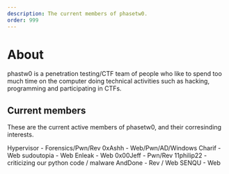 ```yaml
---
description: The current members of phasetw0.
order: 999
---
```


# About

phastw0 is a penetration testing/CTF team of people who like to spend too much time on the computer doing technical activities such as hacking, programming and participating in CTFs.

## Current members

These are the current active members of phasetw0, and their corresinding interests.

Hypervisor - Forensics/Pwn/Rev
0xAshh - Web/Pwn/AD/Windows
Charif - Web
sudoutopia - Web
Enleak - Web
0x00Jeff - Pwn/Rev
11philip22 - criticizing our python code / malware
AndDone - Rev / Web
SENQU - Web
